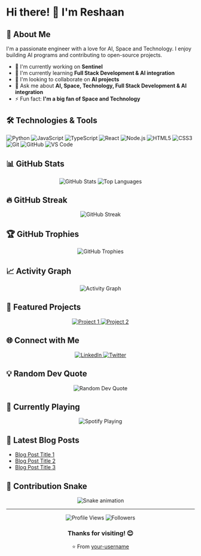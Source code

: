 # Hi there! 👋 I'm Reshaan

## 🚀 About Me

I'm a passionate engineer with a love for AI, Space and Technology. I enjoy building AI programs and contributing to open-source projects.

- 🔭 I'm currently working on **Sentinel**
- 🌱 I'm currently learning **Full Stack Development & AI integration**
- 👯 I'm looking to collaborate on **AI projects**
- 💬 Ask me about **AI, Space, Technology, Full Stack Development & AI integration**
- ⚡ Fun fact: **I'm a big fan of Space and Technology**

## 🛠️ Technologies & Tools

<!-- Add or remove technologies based on your skills -->
![Python](https://img.shields.io/badge/-Python-3776AB?style=flat-square&logo=python&logoColor=white)
![JavaScript](https://img.shields.io/badge/-JavaScript-F7DF1E?style=flat-square&logo=javascript&logoColor=black)
![TypeScript](https://img.shields.io/badge/-TypeScript-3178C6?style=flat-square&logo=typescript&logoColor=white)
![React](https://img.shields.io/badge/-React-61DAFB?style=flat-square&logo=react&logoColor=black)
![Node.js](https://img.shields.io/badge/-Node.js-339933?style=flat-square&logo=node.js&logoColor=white)
![HTML5](https://img.shields.io/badge/-HTML5-E34F26?style=flat-square&logo=html5&logoColor=white)
![CSS3](https://img.shields.io/badge/-CSS3-1572B6?style=flat-square&logo=css3&logoColor=white)
![Git](https://img.shields.io/badge/-Git-F05032?style=flat-square&logo=git&logoColor=white)
![GitHub](https://img.shields.io/badge/-GitHub-181717?style=flat-square&logo=github&logoColor=white)
![VS Code](https://img.shields.io/badge/-VS%20Code-007ACC?style=flat-square&logo=visual-studio-code&logoColor=white)

## 📊 GitHub Stats

<!-- Replace 'your-username' with your actual GitHub username -->
<div align="center">
  <img src="https://github-readme-stats.vercel.app/api?username=resh-o&show_icons=true&theme=radical&hide_border=true" alt="GitHub Stats" />
  <img src="https://github-readme-stats.vercel.app/api/top-langs/?username=resh-o&layout=compact&theme=radical&hide_border=true" alt="Top Languages" />
</div>

## 🔥 GitHub Streak

<!-- Replace 'your-username' with your actual GitHub username -->
<div align="center">
  <img src="https://github-readme-streak-stats.herokuapp.com/?user=resh-o&theme=radical&hide_border=true" alt="GitHub Streak" />
</div>

## 🏆 GitHub Trophies

<!-- Replace 'your-username' with your actual GitHub username -->
<div align="center">
  <img src="https://github-profile-trophy.vercel.app/?username=resh-o&theme=radical&no-frame=true&no-bg=true&margin-w=4" alt="GitHub Trophies" />
</div>

## 📈 Activity Graph

<!-- Replace 'your-username' with your actual GitHub username -->
<div align="center">
  <img src="https://github-readme-activity-graph.vercel.app/graph?username=resh-o&theme=react-dark&hide_border=true" alt="Activity Graph" />
</div>

## 🎯 Featured Projects

<!-- Add your best projects here -->
<div align="center">
  <a href="https://github.com/resh-o/project-1">
    <img src="https://github-readme-stats.vercel.app/api/pin/?username=resh-o&repo=project-1&theme=radical&hide_border=true" alt="Project 1" />
  </a>
  <a href="https://github.com/resh-o/project-2">
    <img src="https://github-readme-stats.vercel.app/api/pin/?username=resh-o&repo=project-2&theme=radical&hide_border=true" alt="Project 2" />
  </a>
</div>

## 🌐 Connect with Me

<!-- Add your social media links -->
<div align="center">
  <a href="https://linkedin.com/in/your-linkedin" target="_blank">
    <img src="https://img.shields.io/badge/-LinkedIn-0077B5?style=for-the-badge&logo=linkedin&logoColor=white" alt="LinkedIn" />
  </a>
  <a href="https://twitter.com/your-twitter" target="_blank">
    <img src="https://img.shields.io/badge/-Twitter-1DA1F2?style=for-the-badge&logo=twitter&logoColor=white" alt="Twitter" />
  </a>
</div>

## 💡 Random Dev Quote

<div align="center">
  <img src="https://quotes-github-readme.vercel.app/api?type=horizontal&theme=radical" alt="Random Dev Quote" />
</div>

## 🎵 Currently Playing

<!-- Optional: Add Spotify integration -->
<div align="center">
  <img src="https://spotify-github-profile.vercel.app/api/spotify?background_color=0d1117&border_color=ffffff" alt="Spotify Playing" />
</div>

## 📝 Latest Blog Posts

<!-- Optional: Add your blog posts using GitHub Actions -->
<!-- BLOG-POST-LIST:START -->
- [Blog Post Title 1](https://your-blog.com/post-1)
- [Blog Post Title 2](https://your-blog.com/post-2)
- [Blog Post Title 3](https://your-blog.com/post-3)
<!-- BLOG-POST-LIST:END -->

## 🐍 Contribution Snake

<!-- Replace 'your-username' with your actual GitHub username -->
<div align="center">
  <img src="https://raw.githubusercontent.com/your-username/your-username/output/github-contribution-grid-snake.svg" alt="Snake animation" />
</div>

---

<div align="center">
  <img src="https://komarev.com/ghpvc/?username=your-username&color=blueviolet&style=flat-square&label=Profile+Views" alt="Profile Views" />
  <img src="https://img.shields.io/github/followers/your-username?style=flat-square&color=blueviolet&label=Followers" alt="Followers" />
</div>

<div align="center">
  <h3>Thanks for visiting! 😊</h3>
  <p>⭐️ From <a href="https://github.com/your-username">your-username</a></p>
</div>

<!-- 
CUSTOMIZATION NOTES:
1. Replace all instances of 'your-username' with your actual GitHub username
2. Replace '[Your Name]' with your actual name
3. Update the "About Me" section with your real information
4. Add/remove technology badges based on your skills
5. Update social media links with your actual profiles
6. Replace project repository names in the Featured Projects section
7. Customize the color themes (current: radical) - options include: dark, radical, merko, gruvbox, tokyonight, onedark, cobalt, synthwave, highcontrast, dracula
8. For the contribution snake, you'll need to set up GitHub Actions (see: https://github.com/Platane/snk)
9. For Spotify integration, check: https://github.com/kittinan/spotify-github-profile
10. For blog posts, use: https://github.com/gautamkrishnar/blog-post-workflow

OPTIONAL FEATURES TO ADD:
- WakaTime stats for coding time tracking
- Visitor counter with custom styling
- Animated typing text
- Custom GIFs or images
- Detailed project showcases
- Certifications and achievements section
- Languages spoken section
- Hobbies and interests section
-->
